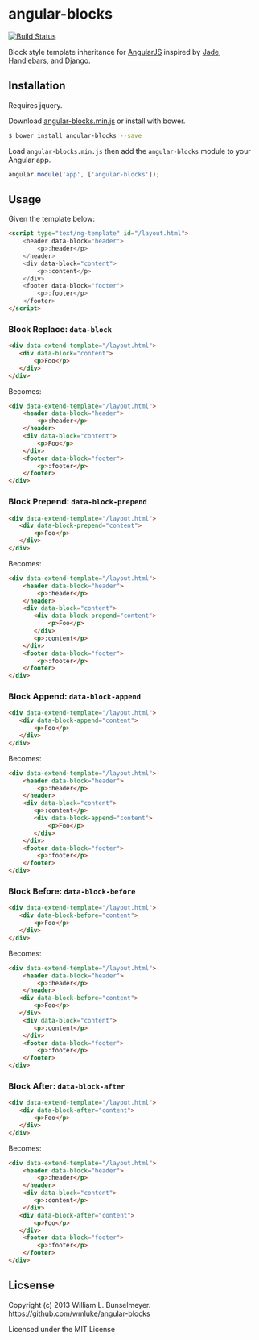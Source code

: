 # angular-blocks

[![Build Status](https://travis-ci.org/wmluke/angular-blocks.png)](https://travis-ci.org/wmluke/angular-blocks)

Block style template inheritance for [AngularJS](http://angularjs.org) inspired by [Jade](http://jade-lang.com), [Handlebars](http://thejohnfreeman.com/blog/2012/03/23/template-inheritance-for-handlebars.html), and [Django](https://docs.djangoproject.com/en/dev/topics/templates/#template-inheritance).

## Installation

Requires jquery.

Download [angular-blocks.min.js](https://github.com/wmluke/angular-blocks/blob/master/dist/angular-blocks.min.js) or install with bower.

```bash
$ bower install angular-blocks --save
```

Load `angular-blocks.min.js` then add the `angular-blocks` module to your Angular app.


```javascript
angular.module('app', ['angular-blocks']);
```

## Usage

Given the template below:

```html
<script type="text/ng-template" id="/layout.html">
    <header data-block="header">
        <p>:header</p>
    </header>
    <div data-block="content">
        <p>:content</p>
    </div>
    <footer data-block="footer">
        <p>:footer</p>
    </footer>
</script>
```

### Block Replace: `data-block`

```html
<div data-extend-template="/layout.html">
   <div data-block="content">
       <p>Foo</p>
   </div>
</div>
```

Becomes:

```html
<div data-extend-template="/layout.html">
    <header data-block="header">
        <p>:header</p>
    </header>
    <div data-block="content">
        <p>Foo</p>
    </div>
    <footer data-block="footer">
        <p>:footer</p>
    </footer>
</div>
```

### Block Prepend: `data-block-prepend`

```html
<div data-extend-template="/layout.html">
   <div data-block-prepend="content">
       <p>Foo</p>
   </div>
</div>
```

Becomes:

```html
<div data-extend-template="/layout.html">
    <header data-block="header">
        <p>:header</p>
    </header>
    <div data-block="content">
       <div data-block-prepend="content">
           <p>Foo</p>
       </div>
       <p>:content</p>
    </div>
    <footer data-block="footer">
        <p>:footer</p>
    </footer>
</div>
```

### Block Append: `data-block-append`

```html
<div data-extend-template="/layout.html">
   <div data-block-append="content">
       <p>Foo</p>
   </div>
</div>
```

Becomes:

```html
<div data-extend-template="/layout.html">
    <header data-block="header">
        <p>:header</p>
    </header>
    <div data-block="content">
       <p>:content</p>
       <div data-block-append="content">
           <p>Foo</p>
       </div>
    </div>
    <footer data-block="footer">
        <p>:footer</p>
    </footer>
</div>
```

### Block Before: `data-block-before`

```html
<div data-extend-template="/layout.html">
   <div data-block-before="content">
       <p>Foo</p>
   </div>
</div>
```

Becomes:

```html
<div data-extend-template="/layout.html">
    <header data-block="header">
        <p>:header</p>
    </header>
   <div data-block-before="content">
       <p>Foo</p>
   </div>
    <div data-block="content">
       <p>:content</p>
    </div>
    <footer data-block="footer">
        <p>:footer</p>
    </footer>
</div>
```

### Block After: `data-block-after`

```html
<div data-extend-template="/layout.html">
   <div data-block-after="content">
       <p>Foo</p>
   </div>
</div>
```

Becomes:

```html
<div data-extend-template="/layout.html">
    <header data-block="header">
        <p>:header</p>
    </header>
    <div data-block="content">
       <p>:content</p>
    </div>
   <div data-block-after="content">
       <p>Foo</p>
   </div>
    <footer data-block="footer">
        <p>:footer</p>
    </footer>
</div>
```

## Licsense

Copyright (c) 2013 William L. Bunselmeyer. https://github.com/wmluke/angular-blocks

Licensed under the MIT License